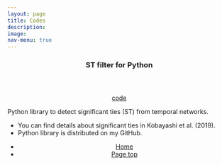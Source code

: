 ```yaml
---
layout: page
title: Codes
description: 
image: 
nav-menu: true
---
```



<!-- Main -->
<div id="main">

<section class="box wrapper">
    <div class="row">
        <div class="4u 12u$(medium)" style="text-align:center">
            <header>
                <h3 class="center">ST filter for Python</h3>
            </header>
            <a href="https://github.com/yoshitaka-ogisu/ST_filter" class="button special fit">code</a>
        </div>
        <div class="8u 12u$(medium)">
            <p>
            Python library to detect significant ties (ST) from temporal networks.
                <ul>
                    <li>You can find details about significant ties in Kobayashi et al. (2019).</li>
                    <li>Python library is distributed on my GitHub.</li>
                </ul>
            </p>
        </div>
    </div>
</section>

<section>
  <div class="inner" align="center">
    <ul class="actions">
      <li><a href="index.html" class="button">Home</a></li>
      <li><a href="#banner" class="button special scroll">Page top</a></li>
    </ul>
  </div>
</section>


</div><!-- End Main -->